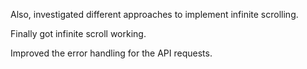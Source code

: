Also, investigated different approaches to implement infinite scrolling.

Finally got infinite scroll working.

Improved the error handling for the API requests.